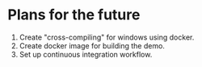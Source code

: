 # Plans for the future

1. Create "cross-compiling" for windows using docker.
2. Create docker image for building the demo.
3. Set up continuous integration workflow.